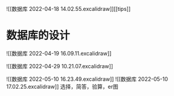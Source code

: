 ![[数据库 2022-04-18 14.02.55.excalidraw]][[tips]]
# 数据库的设计
![[数据库 2022-04-19 16.09.11.excalidraw]]

![[数据库 2022-04-29 10.21.07.excalidraw]]

![[数据库 2022-05-10 16.23.49.excalidraw]]
![[数据库 2022-05-10 17.02.25.excalidraw]]
选择，简答，验算，er图